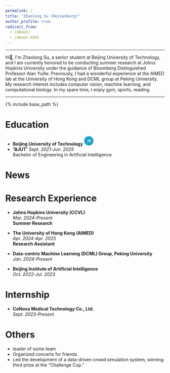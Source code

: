 ```yaml
---
permalink: /
title: "Zhaolong Su (Heisenberg)"
author_profile: true
redirect_from: 
  - /about/
  - /about.html
---
```

---
Hi🙌, I'm Zhaolong Su, a senior student at Beijing University of Technology, and I am currently honored to be conducting summer research at Johns Hopkins University under the guidance of Bloomberg Distinguished Professor Alan Yuille. Previously, I had a wonderful experience at the AIMED lab at the University of Hong Kong and DCML group at Peking University. 
My research interest includes computer vision, machine learning, and computational biology.
In my spare time, I enjoy gym, sports, reading.

---

{% include base_path %}

Education
======
* **Beijing University of Technology** <img src="images/image.png" alt="示例图片" width="30">
* **'BJUT'**
  *Sept. 2021-Jun. 2025*  
  Bachelor of Engineering in Artificial Intelligence  

News
=====

Research Experience
======
* **Johns Hopkins University (CCVL)**  
  *Mar. 2024-Present*  
  **Summer Research**  

* **The University of Hong Kong (AIMED)**  
  *Apr. 2024-Apr. 2025*  
  **Research Assistant**  

* **Data-centric Machine Learning (DCML) Group, Peking University**  
  *Jan. 2024-Present*


* **Beijing Institute of Artificial Intelligence**  
  *Oct. 2022-Jul. 2023*

Internship
======
* **CoNova Medical Technology Co., Ltd.**  
  *Sept. 2023-Present*  

Others
======
* leader of some team
* Organized concerts for friends.  
* Led the development of a data-driven crowd simulation system, winning third prize at the "Challenge Cup."
